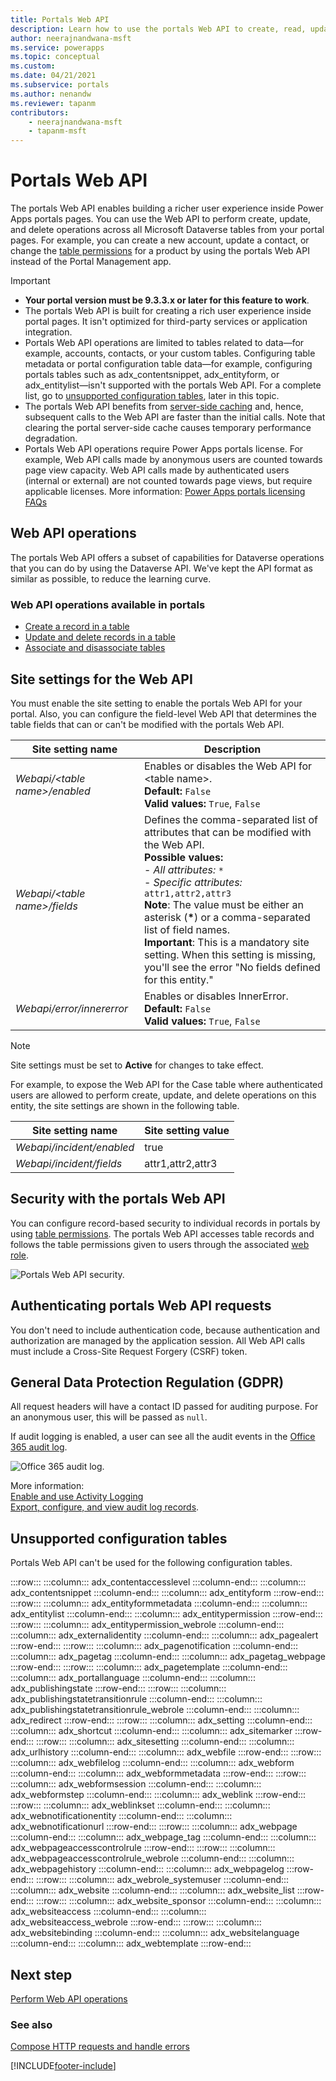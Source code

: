 ```yaml
---
title: Portals Web API
description: Learn how to use the portals Web API to create, read, update, and delete Microsoft Dataverse tables.
author: neerajnandwana-msft
ms.service: powerapps
ms.topic: conceptual
ms.custom: 
ms.date: 04/21/2021
ms.subservice: portals
ms.author: nenandw
ms.reviewer: tapanm
contributors:
    - neerajnandwana-msft
    - tapanm-msft
---
```


# Portals Web API

The portals Web API enables building a richer user experience inside Power Apps portals pages. You can use the Web API to perform create, update, and delete operations across all Microsoft Dataverse tables from your portal pages. For example, you can create a new account, update a contact, or change the [table permissions](configure/assign-entity-permissions.md) for a product by using the portals Web API instead of the Portal Management app.

> [!IMPORTANT]
> - **Your portal version must be 9.3.3.x or later for this feature to work**.
> - The portals Web API is built for creating a rich user experience inside portal pages. It isn't optimized for third-party services or application integration.
> - Portals Web API operations are limited to tables related to data&mdash;for example, accounts, contacts, or your custom tables. Configuring table metadata or portal configuration table data&mdash;for example, configuring portals tables such as adx_contentsnippet, adx_entityform, or adx_entitylist&mdash;isn't supported with the portals Web API. For a complete list, go to [unsupported configuration tables](#unsupported-configuration-tables), later in this topic.
> - The portals Web API benefits from [server-side caching](admin/clear-server-side-cache.md) and, hence, subsequent calls to the Web API are faster than the initial calls. Note that clearing the portal server-side cache causes temporary performance degradation.
> - Portals Web API operations require Power Apps portals license. For example, Web API calls made by anonymous users are counted towards page view capacity. Web API calls made by authenticated users (internal or external) are not counted towards page views, but require applicable licenses. More information: [Power Apps portals licensing FAQs](/power-platform/admin/powerapps-flow-licensing-faq#can-you-share-more-details-regarding-the-new-power-apps-portals-licensing)

## Web API operations

The portals Web API offers a subset of capabilities for Dataverse operations that you can do by using the Dataverse API. We've kept the API format as similar as possible, to reduce the learning curve.

### Web API operations available in portals

- [Create a record in a table](web-api-perform-operations.md#create-a-record-in-a-table)
- [Update and delete records in a table](web-api-perform-operations.md#update-and-delete-records-by-using-the-web-api) 
- [Associate and disassociate tables](web-api-perform-operations.md#associate-and-disassociate-tables-by-using-the-web-api)

## Site settings for the Web API

You must enable the site setting to enable the portals Web API for your portal. Also, you can configure the field-level Web API that determines the table fields that can or can't be modified with the portals Web API.

| Site setting name | Description|
| - |- |
| *Webapi/\<table name\>/enabled* | Enables or disables the Web API for \<table name\>. <br> **Default:** `False` <br> **Valid values:** `True`, `False` |
| *Webapi/\<table name\>/fields*  | Defines the comma-separated list of attributes that can be modified with the Web API. <br>  **Possible values:**  <br> - *All attributes:* `*` <br> - *Specific attributes:* `attr1,attr2,attr3` <br> **Note**:  The value must be either an asterisk (**\***) or a comma-separated list of field names. <br> **Important**: This is a mandatory site setting. When this setting is missing, you'll see the error "No fields defined for this entity." |
| *Webapi/error/innererror* | Enables or disables InnerError. <br> **Default:** `False` <br> **Valid values:** `True`, `False`

> [!NOTE]
> Site settings must be set to **Active** for changes to take effect.

For example, to expose the Web API for the Case table where authenticated
users are allowed to perform create, update, and delete operations on this entity, the site settings are shown in the following table.

| Site setting name | Site setting value|
| - |- |
| *Webapi/incident/enabled* | true |
| *Webapi/incident/fields* | attr1,attr2,attr3 |

## Security with the portals Web API

You can configure record-based security to individual records in portals by using [table permissions](configure/assign-entity-permissions.md). The portals Web API accesses table records and follows the table permissions given to users through the associated [web role](configure/create-web-roles.md).

![Portals Web API security.](media/web-api/portals-Webapi-security.png "Portals Web API security architecture")

## Authenticating portals Web API requests

You don't need to include authentication code, because authentication and authorization are managed by the application session. All Web API calls must include a Cross-Site Request Forgery (CSRF) token.

## General Data Protection Regulation (GDPR)

All request headers will have a contact ID passed for auditing purpose. For an anonymous user, this will be passed as `null`.

If audit logging is enabled, a user can see all the audit events in the [Office 365 audit log](https://protection.office.com/unifiedauditlog).

![Office 365 audit log.](media/web-api/office365-security-compliance-audit-log.png)

More information:<br>[Enable and use Activity Logging](/power-platform/admin/enable-use-comprehensive-auditing)<br>[Export, configure, and view audit log records](/microsoft-365/compliance/export-view-audit-log-records).

## Unsupported configuration tables

Portals Web API can't be used for the following configuration tables.


:::row:::
:::column:::
	adx_contentaccesslevel
:::column-end:::
:::column:::
	adx_contentsnippet
:::column-end:::
:::column:::
	adx_entityform
:::row-end:::
:::row:::
:::column:::
	adx_entityformmetadata
:::column-end:::
:::column:::
	adx_entitylist
:::column-end:::
:::column:::
	adx_entitypermission
:::row-end:::
:::row:::
:::column:::
	adx_entitypermission_webrole
:::column-end:::
:::column:::
	adx_externalidentity
:::column-end:::
:::column:::
	adx_pagealert
:::row-end:::
:::row:::
:::column:::
	adx_pagenotification
:::column-end:::
:::column:::
	adx_pagetag
:::column-end:::
:::column:::
	adx_pagetag_webpage
:::row-end:::
:::row:::
:::column:::
	adx_pagetemplate
:::column-end:::
:::column:::
	adx_portallanguage
:::column-end:::
:::column:::
	adx_publishingstate
:::row-end:::
:::row:::
:::column:::
	adx_publishingstatetransitionrule
:::column-end:::
:::column:::
	adx_publishingstatetransitionrule_webrole
:::column-end:::
:::column:::
	adx_redirect
:::row-end:::
:::row:::
:::column:::
	adx_setting
:::column-end:::
:::column:::
	adx_shortcut
:::column-end:::
:::column:::
	adx_sitemarker
:::row-end:::
:::row:::
:::column:::
	adx_sitesetting
:::column-end:::
:::column:::
	adx_urlhistory
:::column-end:::
:::column:::
	adx_webfile
:::row-end:::
:::row:::
:::column:::
	adx_webfilelog
:::column-end:::
:::column:::
	adx_webform
:::column-end:::
:::column:::
	adx_webformmetadata
:::row-end:::
:::row:::
:::column:::
	adx_webformsession
:::column-end:::
:::column:::
	adx_webformstep
:::column-end:::
:::column:::
	adx_weblink
:::row-end:::
:::row:::
:::column:::
	adx_weblinkset
:::column-end:::
:::column:::
	adx_webnotificationentity
:::column-end:::
:::column:::
	adx_webnotificationurl
:::row-end:::
:::row:::
:::column:::
	adx_webpage
:::column-end:::
:::column:::
	adx_webpage_tag
:::column-end:::
:::column:::
	adx_webpageaccesscontrolrule
:::row-end:::
:::row:::
:::column:::
	adx_webpageaccesscontrolrule_webrole
:::column-end:::
:::column:::
	adx_webpagehistory
:::column-end:::
:::column:::
	adx_webpagelog
:::row-end:::
:::row:::
:::column:::
	adx_webrole_systemuser
:::column-end:::
:::column:::
	adx_website
:::column-end:::
:::column:::
	adx_website_list
:::row-end:::
:::row:::
:::column:::
	adx_website_sponsor
:::column-end:::
:::column:::
	adx_websiteaccess
:::column-end:::
:::column:::
	adx_websiteaccess_webrole
:::row-end:::
:::row:::
:::column:::
	adx_websitebinding
:::column-end:::
:::column:::
	adx_websitelanguage
:::column-end:::
:::column:::
	adx_webtemplate
:::row-end:::

## Next step

[Perform Web API operations](web-api-perform-operations.md)

### See also

[Compose HTTP requests and handle errors](web-api-http-requests-handle-errors.md)


[!INCLUDE[footer-include](../../includes/footer-banner.md)]